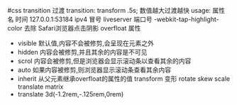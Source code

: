 #css
transition 过渡
 transition: transform .5s; 数值越大过渡越快
usage: 属性名 时间
127.0.0.1:53184
ipv4 冒号 liveserver 端口号
-webkit-tap-highlight-color 去除 Safari浏览器点击阴影
overfloat 属性
- visible 默认值,内容不会被修剪,会呈现在元素之外
- hidden 内容会被修剪,并且其余的内容是不可见
- scrol 内容会被修剪,但是浏览器会显示滚动条以查看其余的内容
- auto 如果内容被修剪,则浏览器显示滚动条查看其余内容
- inherit 从父元素继承overfloat的属性的值
transform  变形 rotate skew scale translate matrix
- translate 3d(-1.2rem,-.125rem,0rem)
